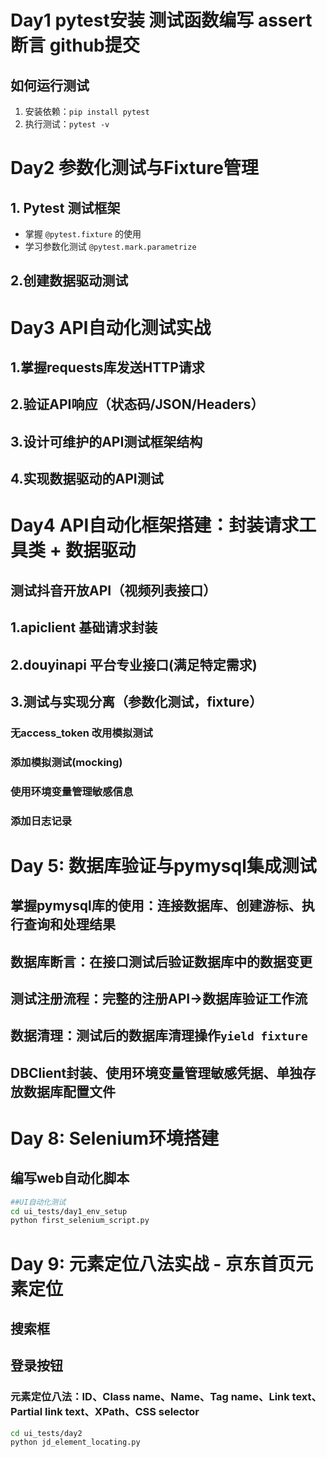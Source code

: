 # Day1 pytest安装 测试函数编写 assert断言 github提交
## 如何运行测试
1. 安装依赖：`pip install pytest`
2. 执行测试：`pytest -v`

# Day2 参数化测试与Fixture管理
## 1. **Pytest 测试框架**
   - 掌握 `@pytest.fixture` 的使用
   - 学习参数化测试 `@pytest.mark.parametrize`
## 2.创建数据驱动测试

# Day3 API自动化测试实战
## 1.掌握requests库发送HTTP请求
## 2.验证API响应（状态码/JSON/Headers）
## 3.设计可维护的API测试框架结构
## 4.实现数据驱动的API测试

# Day4 API自动化框架搭建：封装请求工具类 + 数据驱动
## 测试抖音开放API（视频列表接口）
## 1.apiclient 基础请求封装
## 2.douyinapi 平台专业接口(满足特定需求)
## 3.测试与实现分离（参数化测试，fixture）
### 无access_token 改用模拟测试
### 添加模拟测试(mocking)
### 使用环境变量管理敏感信息
### 添加日志记录


# Day 5: 数据库验证与pymysql集成测试
## 掌握pymysql库的使用：连接数据库、创建游标、执行查询和处理结果
## 数据库断言：在接口测试后验证数据库中的数据变更
## 测试注册流程：完整的注册API→数据库验证工作流
## 数据清理：测试后的数据库清理操作`yield fixture` 
## DBClient封装、使用环境变量管理敏感凭据、单独存放数据库配置文件

# Day 8: Selenium环境搭建
## 编写web自动化脚本
```bash
##UI自动化测试
cd ui_tests/day1_env_setup
python first_selenium_script.py
```
# Day 9: 元素定位八法实战 - 京东首页元素定位
## 搜索框
## 登录按钮
### 元素定位八法：ID、Class name、Name、Tag name、Link text、Partial link text、XPath、CSS selector
```bash
cd ui_tests/day2
python jd_element_locating.py
```

